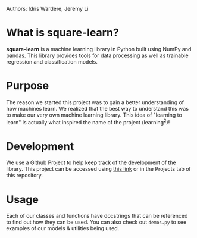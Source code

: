 Authors: Idris Wardere, Jeremy Li

# What is square-learn?

**square-learn** is a machine learning library in Python built using NumPy and pandas. This library provides tools for data processing as well as trainable regression and classification models.

# Purpose

The reason we started this project was to gain a better understanding of how machines learn. We realized that the best way to understand this was to make our very own machine learning library. This idea of "learning to learn" is actually what inspired the name of the project (learning<sup>2</sup>)!

# Development

We use a Github Project to help keep track of the development of the library. This project can be accessed using [this link](https://github.com/users/idriswardere/projects/1) or in the Projects tab of this repository.

# Usage

Each of our classes and functions have docstrings that can be referenced to find out how they can be used. You can also check out `demos.py` to see examples of our models & utilities being used.
